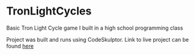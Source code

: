 # TronLightCycles
Basic Tron Light Cycle game I built in a high school programming class

Project was built and runs using CodeSkulptor. Link to live project can be found [here](https://py3.codeskulptor.org/#user305_PJvaQRjGmG_11.py)
